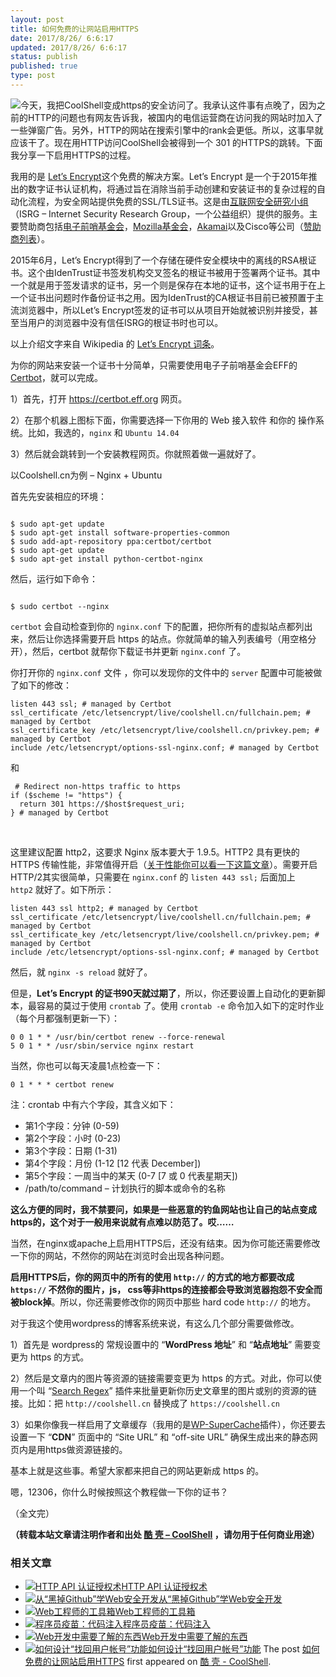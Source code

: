 ```yaml
---
layout: post
title: 如何免费的让网站启用HTTPS
date: 2017/8/26/ 6:6:17
updated: 2017/8/26/ 6:6:17
status: publish
published: true
type: post
---
```


![](https://coolshell.cn/wp-content/uploads/2017/08/enable-https-banner.png)今天，我把CoolShell变成https的安全访问了。我承认这件事有点晚了，因为之前的HTTP的问题也有网友告诉我，被国内的电信运营商在访问我的网站时加入了一些弹窗广告。另外，HTTP的网站在搜索引擎中的rank会更低。所以，这事早就应该干了。现在用HTTP访问CoolShell会被得到一个 301 的HTTPS的跳转。下面我分享一下启用HTTPS的过程。


我用的是 [Let’s Encrypt](https://letsencrypt.org)这个免费的解决方案。Let’s Encrypt 是一个于2015年推出的数字证书认证机构，将通过旨在消除当前手动创建和安装证书的复杂过程的自动化流程，为安全网站提供免费的SSL/TLS证书。这是由[互联网安全研究小组](https://letsencrypt.org/isrg/)（ISRG – Internet Security Research Group，一个公益组织）提供的服务。主要赞助商包括[电子前哨基金会](https://www.eff.org "电子前哨基金会")，[Mozilla基金会](https://www.mozilla.org/foundation/ "Mozilla基金会")，[Akamai](https://www.akamai.com/ "Akamai")以及Cisco等公司（[赞助商列表](https://letsencrypt.org/sponsors/)）。


2015年6月，Let’s Encrypt得到了一个存储在硬件安全模块中的离线的RSA根证书。这个由IdenTrust证书签发机构交叉签名的根证书被用于签署两个证书。其中一个就是用于签发请求的证书，另一个则是保存在本地的证书，这个证书用于在上一个证书出问题时作备份证书之用。因为IdenTrust的CA根证书目前已被预置于主流浏览器中，所以Let’s Encrypt签发的证书可以从项目开始就被识别并接受，甚至当用户的浏览器中没有信任ISRG的根证书时也可以。



以上介绍文字来自 Wikipedia 的 [Let’s Encrypt 词条](https://zh.wikipedia.org/wiki/Let%27s_Encrypt)。


为你的网站来安装一个证书十分简单，只需要使用电子子前哨基金会EFF的 [Certbot](https://certbot.eff.org)，就可以完成。


1）首先，打开 <https://certbot.eff.org> 网页。


2）在那个机器上图标下面，你需要选择一下你用的 Web 接入软件 和你的 操作系统。比如，我选的，`nginx` 和 `Ubuntu 14.04`


3）然后就会跳转到一个安装教程网页。你就照着做一遍就好了。


以Coolshell.cn为例 – Nginx + Ubuntu


首先先安装相应的环境：



```

$ sudo apt-get update
$ sudo apt-get install software-properties-common
$ sudo add-apt-repository ppa:certbot/certbot
$ sudo apt-get update
$ sudo apt-get install python-certbot-nginx

```

然后，运行如下命令：



```

$ sudo certbot --nginx

```

`certbot` 会自动检查到你的 `nginx.conf` 下的配置，把你所有的虚拟站点都列出来，然后让你选择需要开启 https 的站点。你就简单的输入列表编号（用空格分开），然后，certbot 就帮你下载证书并更新 `nginx.conf` 了。


你打开你的 `nginx.conf` 文件 ，你可以发现你的文件中的 `server` 配置中可能被做了如下的修改：



```
listen 443 ssl; # managed by Certbot
ssl_certificate /etc/letsencrypt/live/coolshell.cn/fullchain.pem; # managed by Certbot
ssl_certificate_key /etc/letsencrypt/live/coolshell.cn/privkey.pem; # managed by Certbot
include /etc/letsencrypt/options-ssl-nginx.conf; # managed by Certbot
```

和



```
 # Redirect non-https traffic to https
if ($scheme != "https") {
  return 301 https://$host$request_uri;
} # managed by Certbot
```

 


这里建议配置 http2，这要求 Nginx 版本要大于 1.9.5。HTTP2 具有更快的 HTTPS 传输性能，非常值得开启（[关于性能你可以看一下这篇文章](http://blog.httpwatch.com/2015/01/16/a-simple-performance-comparison-of-https-spdy-and-http2/)）。需要开启HTTP/2其实很简单，只需要在 `nginx.conf` 的 `listen 443 ssl;` 后面加上 `http2` 就好了。如下所示：



```
listen 443 ssl http2; # managed by Certbot 
ssl_certificate /etc/letsencrypt/live/coolshell.cn/fullchain.pem; # managed by Certbot 
ssl_certificate_key /etc/letsencrypt/live/coolshell.cn/privkey.pem; # managed by Certbot 
include /etc/letsencrypt/options-ssl-nginx.conf; # managed by Certbot
```

然后，就 `nginx -s reload` 就好了。


但是，**Let’s Encrypt 的证书90天就过期了**，所以，你还要设置上自动化的更新脚本，最容易的莫过于使用 `crontab` 了。使用 `crontab -e` 命令加入如下的定时作业（每个月都强制更新一下）：



```
0 0 1 * * /usr/bin/certbot renew --force-renewal
5 0 1 * * /usr/sbin/service nginx restart
```

当然，你也可以每天凌晨1点检查一下：


`0 1 * * * certbot renew` 


注：crontab 中有六个字段，其含义如下：


* 第1个字段：分钟 (0-59)
* 第2个字段：小时 (0-23)
* 第3个字段：日期 (1-31)
* 第4个字段：月份 (1-12 [12 代表 December])
* 第5个字段：一周当中的某天 (0-7 [7 或 0 代表星期天])
* /path/to/command – 计划执行的脚本或命令的名称


**这么方便的同时，我不禁要问，如果是一些恶意的钓鱼网站也让自己的站点变成https的，这个对于一般用来说就有点难以防范了。哎……**


当然，在nginx或apache上启用HTTPS后，还没有结束。因为你可能还需要修改一下你的网站，不然你的网站在浏览时会出现各种问题。


**启用HTTPS后，你的网页中的所有的使用 `http://` 的方式的地方都要改成 `https://` 不然你的图片，js， css等非https的连接都会导致浏览器抱怨不安全而被block掉**。所以，你还需要修改你的网页中那些 hard code `http://` 的地方。


对于我这个使用wordpress的博客系统来说，有这么几个部分需要做修改。


1）首先是 wordpress的 常规设置中的 “**WordPress 地址**” 和 “**站点地址**” 需要变更为 https 的方式。


2）然后是文章内的图片等资源的链接需要变更为 https 的方式。对此，你可以使用一个叫 “[Search Regex](https://wordpress.org/plugins/search-regex/)” 插件来批量更新你历史文章里的图片或别的资源的链接。比如：把 `http://coolshell.cn` 替换成了 `https://coolshell.cn`


3）如果你像我一样启用了文章缓存（我用的是[WP-SuperCache](https://wordpress.org/plugins/wp-super-cache/)插件），你还要去设置一下 “**CDN**” 页面中的 “Site URL” 和 “off-site URL” 确保生成出来的静态网页内是用https做资源链接的。


基本上就是这些事。希望大家都来把自己的网站更新成 https 的。


嗯，12306，你什么时候按照这个教程做一下你的证书？


（全文完）



**（转载本站文章请注明作者和出处 [酷 壳 – CoolShell](https://coolshell.cn/) ，请勿用于任何商业用途）**



### 相关文章

* [![HTTP API 认证授权术](https://coolshell.cn/wp-content/uploads/2019/05/Authorization-360x200-1-150x150.png)](https://coolshell.cn/articles/19395.html)[HTTP API 认证授权术](https://coolshell.cn/articles/19395.html)
* [![从“黑掉Github”学Web安全开发](https://coolshell.cn/wp-content/uploads/2014/02/Github-Security-150x150.png)](https://coolshell.cn/articles/11021.html)[从“黑掉Github”学Web安全开发](https://coolshell.cn/articles/11021.html)
* [![Web工程师的工具箱](https://coolshell.cn/wp-content/uploads/2012/12/webtoolbox-150x150.jpg)](https://coolshell.cn/articles/8767.html)[Web工程师的工具箱](https://coolshell.cn/articles/8767.html)
* [![程序员疫苗：代码注入](https://coolshell.cn/wp-content/uploads/2012/12/200906020837401710-150x150.jpg)](https://coolshell.cn/articles/8711.html)[程序员疫苗：代码注入](https://coolshell.cn/articles/8711.html)
* [![Web开发中需要了解的东西](https://coolshell.cn/wp-content/plugins/wordpress-23-related-posts-plugin/static/thumbs/30.jpg)](https://coolshell.cn/articles/6043.html)[Web开发中需要了解的东西](https://coolshell.cn/articles/6043.html)
* [![如何设计“找回用户帐号”功能](https://coolshell.cn/wp-content/plugins/wordpress-23-related-posts-plugin/static/thumbs/12.jpg)](https://coolshell.cn/articles/5987.html)[如何设计“找回用户帐号”功能](https://coolshell.cn/articles/5987.html)
The post [如何免费的让网站启用HTTPS](https://coolshell.cn/articles/18094.html) first appeared on [酷 壳 - CoolShell](https://coolshell.cn).